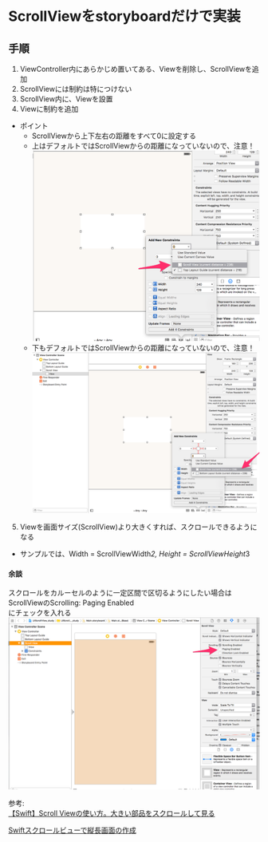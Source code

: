 # ScrollViewをstoryboardだけで実装

## 手順
1. ViewController内にあらかじめ置いてある、Viewを削除し、ScrollViewを追加
2. ScrollViewには制約は特につけない
3. ScrollView内に、Viewを設置
4. Viewに制約を追加
  - ポイント
    - ScrollViewから上下左右の距離をすべて0に設定する
    - 上はデフォルトではScrollViewからの距離になっていないので、注意！
      ![参考画像](./1.png)  
    - 下もデフォルトではScrollViewからの距離になっていないので、注意！
      ![参考画像](./2.png)  
5. Viewを画面サイズ(ScrollView)より大きくすれば、スクロールできるようになる  
  - サンプルでは、Width = ScrollViewWidth*2, Height = ScrollViewHeight*3

#### 余談
スクロールをカルーセルのように一定区間で区切るようにしたい場合は  
ScrollViewのScrolling: Paging Enabled  
にチェックを入れる
![参考画像](./3.png)



参考:  
[【Swift】Scroll Viewの使い方。大きい部品をスクロールして見る](http://hajihaji-lemon.com/smartphone/swift/uiscrollview/)  


[Swiftスクロールビューで縦長画面の作成](http://qiita.com/kawasakiatsushi/items/2fdfbcdeff402edaf015)
